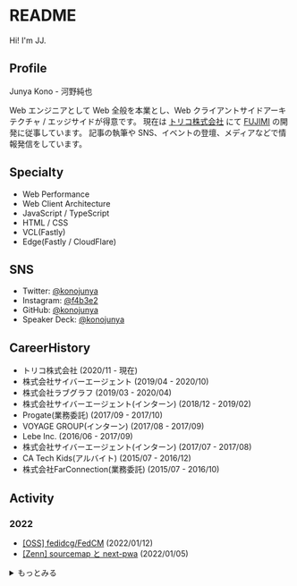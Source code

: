 # README

Hi! I'm JJ.

## Profile

Junya Kono - 河野純也

Web エンジニアとして Web 全般を本業とし、Web クライアントサイドアーキテクチャ / エッジサイドが得意です。
現在は [トリコ株式会社](https://tricot-inc.com) にて [FUJIMI](https://fujimi.me) の開発に従事しています。
記事の執筆や SNS、イベントの登壇、メディアなどで情報発信をしています。

## Specialty

- Web Performance
- Web Client Architecture
- JavaScript / TypeScript
- HTML / CSS
- VCL(Fastly)
- Edge(Fastly / CloudFlare)


## SNS

- Twitter: [@konojunya](https://twitter.com/konojunya)
- Instagram: [@f4b3e2](https://www.instagram.com/f4b3e2)
- GitHub: [@konojunya](https://github.com/konojunya)
- Speaker Deck: [@konojunya](https://speakerdeck.com/konojunya)


## CareerHistory

- トリコ株式会社 (2020/11 - 現在)
- 株式会社サイバーエージェント (2019/04 - 2020/10)
- 株式会社ラブグラフ (2019/03 - 2020/04)
- 株式会社サイバーエージェント(インターン) (2018/12 - 2019/02)
- Progate(業務委託) (2017/09 - 2017/10)
- VOYAGE GROUP(インターン) (2017/08 - 2017/09)
- Lebe Inc. (2016/06 - 2017/09)
- 株式会社サイバーエージェント(インターン) (2017/07 - 2017/08)
- CA Tech Kids(アルバイト) (2015/07 - 2016/12)
- 株式会社FarConnection(業務委託) (2015/07 - 2016/10)


## Activity

### 2022
- [[OSS] fedidcg/FedCM](https://github.com/fedidcg/FedCM/pull/165) (2022/01/12)
- [[Zenn] sourcemap と next-pwa](https://zenn.dev/jj/articles/next-pwa-with-sourcemap) (2022/01/05)

<details>
<summary>もっとみる</summary>

### 2021
- [[Zenn] 読者コミュニティ｜Fastly Compute@Edge 使い方ガイド](https://zenn.dev/jj/scraps/a87d6c9475e0a3) (2021/12/27)
- [[Zenn] Fastly Compute@Edge 使い方ガイド](https://zenn.dev/jj/books/fastly-compute-at-edge-guide) (2021/12/02)
- [[Zenn] Next.jsにおけるenvのベストプラクティス](https://zenn.dev/jj/articles/next-js-env-best-practice) (2021/11/03)
- [[Zenn] Next.js 12 をざっくり理解](https://zenn.dev/jj/scraps/f8a97c4f669397) (2021/10/26)
- [[Zenn] Edge Functions - Vercel についてざっくり理解](https://zenn.dev/jj/scraps/c3f62783f65b91) (2021/10/26)
- [[Speaker Deck] Progressive Release by using Fastly](https://speakerdeck.com/konojunya/progressive-release-by-using-fastly-8a9fc1f5-8730-44f3-8981-986e47498c6d) (2021/08/23)
- [[Zenn] stylelint-pluginを作ってみる会](https://zenn.dev/jj/scraps/42157938c9eb48) (2021/02/17)
- [[Zenn] Fastlyを活用したカナリアリリースを実現したい](https://zenn.dev/jj/scraps/806cacaa44597f) (2021/02/13)
- [[Zenn] WebKitのPrivate Click Measurementの翻訳をして概要を掴む](https://zenn.dev/jj/scraps/1f4c10accb6c98) (2021/02/12)
- [[Zenn] NeoVimのPluginを作ってみる①](https://zenn.dev/jj/scraps/667c49714289a7) (2021/02/11)
- [[Zenn] NeoVimのjob control apiを使ってみる会](https://zenn.dev/jj/scraps/e2fe98c24c720a) (2021/02/09)
- [[Zenn] Weekly Tech News](https://zenn.dev/jj/scraps/30a35d032aa977) (2021/01/21)

### 2020
- [[Zenn] JavaScriptのJITをざっくり理解する会](https://zenn.dev/jj/scraps/14a701a311aa6f) (2020/12/24)
- [[Zenn] Firebase Auth + Next.jsでのユーザー認証](https://zenn.dev/jj/scraps/0ef0c51a3a62a6) (2020/12/02)
- [[Zenn] CookieをAuthorizationヘッダーに載せ替えてAPIリクエストをするいい書き方の考察](https://zenn.dev/jj/scraps/3fc4d100dd7e4b) (2020/12/02)
- [[Zenn] Firebase Node.js Client SDKだけでAuthenticateを行いたい](https://zenn.dev/jj/scraps/8c28ddb257385f) (2020/12/01)
- [[Zenn] Next.jsのSSR/SSG/CSRについて考える](https://zenn.dev/jj/scraps/e270d446787635) (2020/11/27)
- [[Zenn] Preactで作ったコンポーネントをWeb Components として公開する](https://zenn.dev/jj/articles/preact-web-components) (2020/11/19)
- [[Zenn] Figma plugin with WebAssembly](https://zenn.dev/jj/articles/figma-plugin-with-wasm) (2020/10/26)

### 2019
- [[Speaker Deck] WinTicket における PWA at PWA Night vol.9](https://speakerdeck.com/konojunya/winticketniokerupwa-at-pwa-night-vol-dot-9) (2019/10/16)
- [[Speaker Deck] 新卒研修を終えて](https://speakerdeck.com/konojunya/xin-zu-yan-xiu-wozhong-ete) (2019/05/13)

### 2018
- [[Speaker Deck] 大規模な Web の開発手法](https://speakerdeck.com/konojunya/da-gui-mo-nawebfalsekai-fa-shou-fa) (2018/05/29)

### 2017
- [[Speaker Deck] 初めての React](https://speakerdeck.com/konojunya/chu-metefalsereact) (2017/08/04)

</details>
